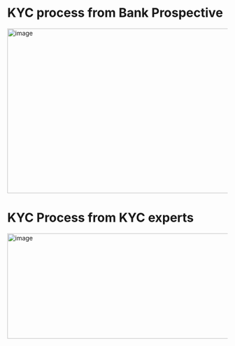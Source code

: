 # KYC process from Bank Prospective

<img width="733" height="377" alt="image" src="https://github.com/user-attachments/assets/7c183e0b-df55-4be9-b0d0-2357ec10bf0e" />




# KYC Process from KYC experts

<img width="711" height="241" alt="image" src="https://github.com/user-attachments/assets/5c0ea197-e2f8-4f94-91e4-f22e58e0d79e" />
